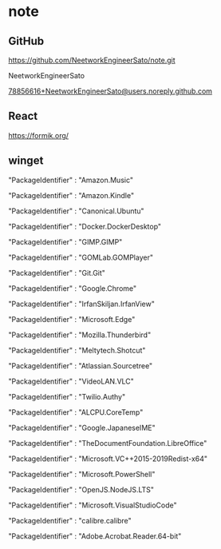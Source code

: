# note

## GitHub

<https://github.com/NeetworkEngineerSato/note.git>

NeetworkEngineerSato

78856616+NeetworkEngineerSato@users.noreply.github.com

## React

<https://formik.org/>

## winget

"PackageIdentifier" : "Amazon.Music"

"PackageIdentifier" : "Amazon.Kindle"

"PackageIdentifier" : "Canonical.Ubuntu"

"PackageIdentifier" : "Docker.DockerDesktop"

"PackageIdentifier" : "GIMP.GIMP"

"PackageIdentifier" : "GOMLab.GOMPlayer"

"PackageIdentifier" : "Git.Git"

"PackageIdentifier" : "Google.Chrome"

"PackageIdentifier" : "IrfanSkiljan.IrfanView"

"PackageIdentifier" : "Microsoft.Edge"

"PackageIdentifier" : "Mozilla.Thunderbird"

"PackageIdentifier" : "Meltytech.Shotcut"

"PackageIdentifier" : "Atlassian.Sourcetree"

"PackageIdentifier" : "VideoLAN.VLC"

"PackageIdentifier" : "Twilio.Authy"

"PackageIdentifier" : "ALCPU.CoreTemp"

"PackageIdentifier" : "Google.JapaneseIME"

"PackageIdentifier" : "TheDocumentFoundation.LibreOffice"

"PackageIdentifier" : "Microsoft.VC++2015-2019Redist-x64"

"PackageIdentifier" : "Microsoft.PowerShell"

"PackageIdentifier" : "OpenJS.NodeJS.LTS"

"PackageIdentifier" : "Microsoft.VisualStudioCode"

"PackageIdentifier" : "calibre.calibre"

"PackageIdentifier" : "Adobe.Acrobat.Reader.64-bit"
